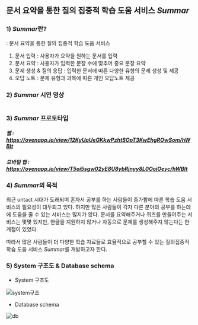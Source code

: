 ## 문서 요약을 통한 질의 집중적 학습 도움 서비스 *Summar*

### 1) *Summar*란?
: 문서 요약을 통한 질의 집중적 학습 도움 서비스
1. 문서 입력 : 사용자가 요약을 원하는 문서를 입력
2. 문서 요약 : 사용자가 입력한 문장 수에 맞추어 중요 문장 요약
3. 문제 생성 & 질의 응답 : 입력한 문서에 따른 다양한 유형의 문제 생성 및 제공
4. 오답 노트 : 문제 유형과 과목에 따른 개인 오답노트 제공

### 2) *Summar* 시연 영상


#
### 3) *Summar* 프로토타입
##### 웹 : https://ovenapp.io/view/12KyUpUeGKkwPzhtSOpT3KwEhgROwSom/hWBIt
##### 모바일 앱 : https://ovenapp.io/view/T5oi5sgw02yE8U8ybRjnyy8L0OojOeyc/hWBIt

### 4) *Summar*의 목적
최근 untact 시대가 도래되며 혼자서 공부를 하는 사람들이 증가함에 따른 학습 도움 서비스의 필요성이 대두되고 있다.
하지만 많은 사람들이 각자 다른 분야의 공부를 하는데에 도움을 줄 수 있는 서비스는 많지가 않다. 문서를 요약해주거나 퀴즈를 만들어주는 서비스는 몇몇 있지만, 한글을 지원하지 않거나 자동으로 문제를 생성해주지 않는다는 한계점이 있었다.

따라서 많은 사람들이 더 다양한 학습 자료들로 효율적으로 공부할 수 있는 질의집중적 학습 도움 서비스 *Summar*를 개발하고자 한다.

### 5) System 구조도 & Database schema
- System 구조도

![system구조](https://user-images.githubusercontent.com/66114269/101778175-dbfd1080-3b36-11eb-979d-662ae505e0ef.png)

- Database schema

![db](https://user-images.githubusercontent.com/66114269/101778429-31392200-3b37-11eb-9384-8ba32ad5ff28.png)

